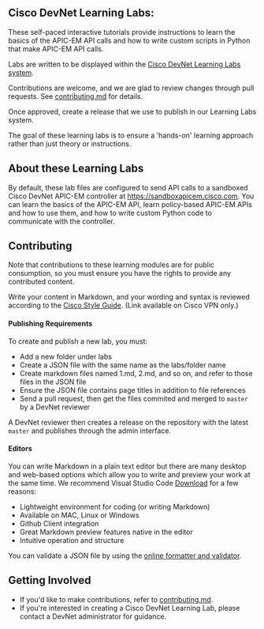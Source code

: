 ## Cisco DevNet Learning Labs: 

These self-paced interactive tutorials provide instructions to learn the basics of the APIC-EM API calls and how to write custom scripts in Python that make APIC-EM API calls.

Labs are written to be displayed within the [Cisco DevNet Learning Labs system](https://learninglabs.cisco.com).

Contributions are welcome, and we are glad to review changes through pull requests. See [contributing.md](contributing.md) for details.

Once approved, create a release that we use to publish in our Learning Labs system. 

The goal of these learning labs is to ensure a 'hands-on' learning approach rather than just theory or instructions.

## About these Learning Labs

By default, these lab files are configured to send API calls to a sandboxed Cisco DevNet APIC-EM controller at https://sandboxapicem.cisco.com. You can learn the basics of the APIC-EM API, learn policy-based APIC-EM APIs and how to use them, and how to write custom Python code to communicate with the controller.

## Contributing

Note that contributions to these learning modules are for public consumption, so you must ensure you have the rights to provide any contributed content.

Write your content in Markdown, and your wording and syntax is reviewed according to the [Cisco Style Guide](http://www-author.cisco.com/c/en/us/td/docs/general/style/guide/Latest/stylegd.html). (Link available on Cisco VPN only.)

#### Publishing Requirements

To create and publish a new lab, you must:
- Add a new folder under labs
- Create a JSON file with the same name as the labs/folder name
- Create markdown files named 1.md, 2.md, and so on, and refer to those files in the JSON file
- Ensure the JSON file contains page titles in addition to file references
- Send a pull request, then get the files commited and merged to `master` by a DevNet reviewer

A DevNet reviewer then creates a release on the repository with the latest `master` and publishes through the admin interface.

#### Editors

You can write Markdown in a plain text editor but there are many desktop and web-based options which allow you to write and preview your work at the same time. We recommend Visual Studio Code [Download](https://code.visualstudio.com/) for a few reasons:
- Lightweight environment for coding (or writing Markdown)
- Available on MAC, Linux or Windows
- Github Client integration
- Great Markdown preview features native in the editor
- Intuitive operation and structure

You can validate a JSON file by using the [online formatter and validator](https://jsonformatter.curiousconcept.com).

## Getting Involved

* If you'd like to make contributions, refer to [contributing.md](contributing.md).
* If you're interested in creating a Cisco DevNet Learning Lab, please contact a DevNet administrator for guidance.

